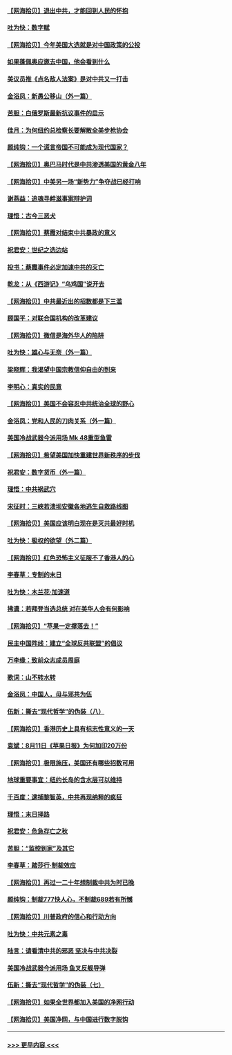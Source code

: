 #### [【网海拾贝】退出中共，才能回到人民的怀抱](../pages/nsc993/n12352634.md?t=08250051) 
#### [吐为快：数字赋](../pages/nsc993/n12352317.md?t=08250051) 
#### [【网海拾贝】今年美国大选就是对中国政策的公投](../pages/nsc993/n12350973.md?t=08250051) 
#### [如果蓬佩奥应邀去中国，他会看到什么](../pages/nsc993/n12350945.md?t=08250051) 
#### [美议员推《点名敌人法案》是对中共又一打击](../pages/nsc993/n12350765.md?t=08250051) 
#### [金浴凤：新愚公移山（外一篇）](../pages/nsc993/n12350253.md?t=08250051) 
#### [苦胆：白俄罗斯最新抗议事件的启示](../pages/nsc993/n12349989.md?t=08250051) 
#### [佳月：为何纽约总检察长要解散全美步枪协会](../pages/nsc993/n12349939.md?t=08250051) 
#### [颜纯钩：一个谎言帝国不可能成为现代国家？](../pages/nsc993/n12349898.md?t=08250051) 
#### [【网海拾贝】奥巴马时代是中共渗透美国的黄金八年](../pages/nsc993/n12349284.md?t=08250051) 
#### [【网海拾贝】中美另一场“新势力”争夺战已经打响](../pages/nsc993/n12346998.md?t=08250051) 
#### [谢燕益：追魂寻衅滋事案辩护词](../pages/nsc993/n12346892.md?t=08250051) 
#### [理悟：古今三恶犬](../pages/nsc993/n12345190.md?t=08250051) 
#### [【网海拾贝】蔡霞对结束中共暴政的意义](../pages/nsc993/n12344263.md?t=08250051) 
#### [祝君安：世纪之选边站](../pages/nsc993/n12342382.md?t=08250051) 
#### [投书：蔡霞事件必定加速中共的灭亡](../pages/nsc993/n12341881.md?t=08250051) 
#### [乾龙：从《西游记》“乌鸡国”说开去](../pages/nsc993/n12341690.md?t=08250051) 
#### [【网海拾贝】中共最近出的招数都是下三滥](../pages/nsc993/n12341593.md?t=08250051) 
#### [顾国平：对联合国机构的改革建议](../pages/nsc993/n12339928.md?t=08250051) 
#### [【网海拾贝】微信是海外华人的陷阱](../pages/nsc993/n12338868.md?t=08250051) 
#### [吐为快：雄心与无奈（外一篇）](../pages/nsc993/n12338132.md?t=08250051) 
#### [梁晓辉：我渴望中国宗教信仰自由的到来](../pages/nsc993/n12336657.md?t=08250051) 
#### [李明心：真实的民意](../pages/nsc993/n12336089.md?t=08250051) 
#### [【网海拾贝】美国不会容忍中共统治全球的野心](../pages/nsc993/n12336063.md?t=08250051) 
#### [金浴凤：党和人民的刀肉关系（外一篇）](../pages/nsc993/n12335834.md?t=08250051) 
#### [美国冷战武器今派用场 Mk 48重型鱼雷](../pages/nsc993/n12335354.md?t=08250051) 
#### [【网海拾贝】希望美国加快重建世界新秩序的步伐](../pages/nsc993/n12334224.md?t=08250051) 
#### [祝君安：数字货币（外一篇）](../pages/nsc993/n12334186.md?t=08250051) 
#### [理悟：中共祸武穴](../pages/nsc993/n12333962.md?t=08250051) 
#### [宋征时：三峡若溃坝安徽各地逃生自救路线图](../pages/nsc993/n12332450.md?t=08250051) 
#### [【网海拾贝】美国应该明白现在是灭共最好时机](../pages/nsc993/n12332313.md?t=08250051) 
#### [吐为快：极权的欲望（外二篇）](../pages/nsc993/n12332089.md?t=08250051) 
#### [【网海拾贝】红色恐怖主义征服不了香港人的心](../pages/nsc993/n12329296.md?t=08250051) 
#### [李春草：专制的末日](../pages/nsc993/n12329079.md?t=08250051) 
#### [吐为快：木兰花‧加速道](../pages/nsc993/n12327366.md?t=08250051) 
#### [拂潇：若拜登当选总统 对在美华人会有何影响](../pages/nsc993/n12295996.md?t=08250051) 
#### [【网海拾贝】“苹果一定撑落去！”](../pages/nsc993/n12326784.md?t=08250051) 
#### [民主中国阵线：建立“全球反共联盟”的倡议](../pages/nsc993/n12324177.md?t=08250051) 
#### [万李缘：致前众志成员周庭](../pages/nsc993/n12324635.md?t=08250051) 
#### [歌词：山不转水转](../pages/nsc993/n12324599.md?t=08250051) 
#### [金浴凤：中国人，毋与邪共为伍](../pages/nsc993/n12324257.md?t=08250051) 
#### [伍新：撕去“现代哲学”的伪装（八）](../pages/nsc993/n12324188.md?t=08250051) 
#### [【网海拾贝】香港历史上具有标志性意义的一天](../pages/nsc993/n12324021.md?t=08250051) 
#### [袁斌：8月11日《苹果日报》为何加印20万份](../pages/nsc993/n12323955.md?t=08250051) 
#### [【网海拾贝】极限施压，美国还有哪些招数可用](../pages/nsc993/n12322512.md?t=08250051) 
#### [地球重要事宜：纽约长岛的含水层可以维持](../pages/nsc993/n12321844.md?t=08250051) 
#### [千百度：逮捕黎智英，中共再现纳粹的疯狂](../pages/nsc993/n12321777.md?t=08250051) 
#### [理悟：末日择路](../pages/nsc993/n12320812.md?t=08250051) 
#### [祝君安：危急存亡之秋](../pages/nsc993/n12320795.md?t=08250051) 
#### [苦胆：“监控到家”及其它](../pages/nsc993/n12320751.md?t=08250051) 
#### [李春草：踏莎行·制裁效应](../pages/nsc993/n12318290.md?t=08250051) 
#### [【网海拾贝】再过一二十年想制裁中共为时已晚](../pages/nsc993/n12318195.md?t=08250051) 
#### [颜纯钩：制裁777快人心，不制裁689若有所憾](../pages/nsc993/n12316912.md?t=08250051) 
#### [【网海拾贝】川普政府的信心和行动方向](../pages/nsc993/n12316673.md?t=08250051) 
#### [吐为快：中共元素之毒](../pages/nsc993/n12316547.md?t=08250051) 
#### [陆言：请看清中共的邪恶 坚决与中共决裂](../pages/nsc993/n12315784.md?t=08250051) 
#### [美国冷战武器今派用场 鱼叉反舰导弹](../pages/nsc993/n12316258.md?t=08250051) 
#### [伍新：撕去“现代哲学”的伪装（七）](../pages/nsc993/n12315846.md?t=08250051) 
#### [【网海拾贝】如果全世界都加入美国的净网行动](../pages/nsc993/n12315588.md?t=08250051) 
#### [【网海拾贝】美国净网，与中国进行数字脱钩](../pages/nsc993/n12312813.md?t=08250051) 

----
#### [ >>> 更早内容 <<< ](../indexes/nsc993-earlier.md)
